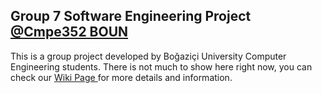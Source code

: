 <h2>Group 7 Software Engineering Project <a href="https://www.cmpe.boun.edu.tr/tr/courses/cmpe352">@Cmpe352 BOUN</a></h2>
<p>This is a group project developed by Boğaziçi University Computer Engineering students. There is not much to show here right now, you can check our <a href="https://github.com/bounswe/bounswe2016group7/wiki">Wiki Page </a> for more details and information.</p>
